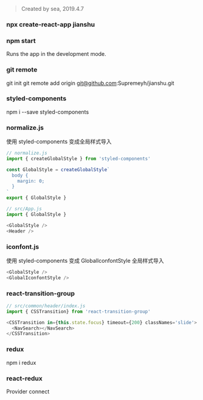 > Created by sea, 2019.4.7

### npx create-react-app jianshu

### npm start
Runs the app in the development mode.<br>

###  git remote 
git init
git remote add origin git@github.com:Supremeyh/jianshu.git

### styled-components
npm i --save styled-components

### normalize.js
使用 styled-components 变成全局样式导入
```JavaScript
// normalize.js
import { createGlobalStyle } from 'styled-components'

const GlobalStyle = createGlobalStyle`
  body {
    margin: 0;
  }
`
export { GlobalStyle }

// src/App.js
import { GlobalStyle }

<GlobalStyle />
<Header />
```

### iconfont.js
使用 styled-components 变成 GlobalIconfontStyle 全局样式导入
```JavaScript
<GlobalStyle />
<GlobalIconfontStyle />
```

### react-transition-group
```JavaScript
// src/common/header/index.js
import { CSSTransition} from 'react-transition-group'

<CSSTransition in={this.state.focus} timeout={200} classNames='slide'>
  <NavSearch></NavSearch>
</CSSTransition>
```

### redux
npm i redux

### react-redux
Provider
connect